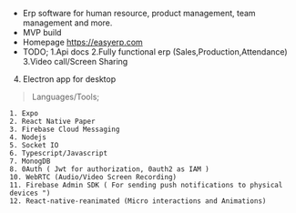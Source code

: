 - Erp software for human resource, product management, team management and more.
- MVP build
- Homepage https://easyerp.com
- TODO;
  1.Api docs
  2.Fully functional erp (Sales,Production,Attendance)
  3.Video call/Screen Sharing

4. Electron app for desktop

> Languages/Tools;

    1. Expo
    2. React Native Paper
    3. Firebase Cloud Messaging
    4. Nodejs
    5. Socket IO
    6. Typescript/Javascript
    7. MonogDB
    8. 0Auth ( Jwt for authorization, 0auth2 as IAM )
    10. WebRTC (Audio/Video Screen Recording)
    11. Firebase Admin SDK ( For sending push notifications to physical devices ")
    12. React-native-reanimated (Micro interactions and Animations)

